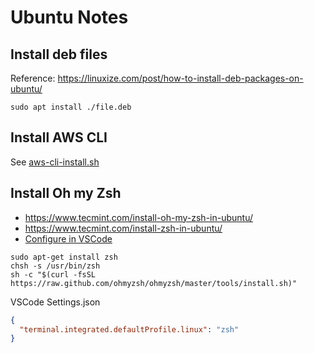 # Ubuntu Notes

## Install deb files

Reference: https://linuxize.com/post/how-to-install-deb-packages-on-ubuntu/

```
sudo apt install ./file.deb
```

## Install AWS CLI

See [aws-cli-install.sh](./AWS/aws-cli-install.sh)

## Install Oh my Zsh

- https://www.tecmint.com/install-oh-my-zsh-in-ubuntu/
- https://www.tecmint.com/install-zsh-in-ubuntu/
- [Configure in VSCode](https://omidfarhang.com/2019/06/05/install-and-configure-oh-my-zsh-and-use-it-in-vscode-in-linux/#:~:text=Now%20we%20can%20configure%20VSCode%20to%20use%20Zsh%2C,settings%20and%20apply%20them%3A%20%22terminal.integrated.defaultProfile.linux%22%3A%20%22%2Fusr%2Fbin%2Fzsh%22%2C%20%22terminal.integrated.defaultProfile.osx%22%3A%20%22%2Fusr%2Fbin%2Fzsh%22%2C)

```
sudo apt-get install zsh
chsh -s /usr/bin/zsh
sh -c "$(curl -fsSL https://raw.github.com/ohmyzsh/ohmyzsh/master/tools/install.sh)"
```

VSCode Settings.json

```json
{
  "terminal.integrated.defaultProfile.linux": "zsh"
}
```
